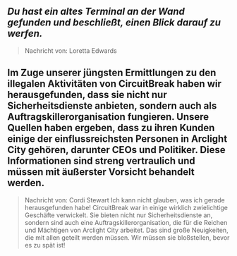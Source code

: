 ## _Du hast ein altes Terminal an der Wand gefunden und beschließt, einen Blick darauf zu werfen._

> Nachricht von: Loretta Edwards

## Im Zuge unserer jüngsten Ermittlungen zu den illegalen Aktivitäten von CircuitBreak haben wir herausgefunden, dass sie nicht nur Sicherheitsdienste anbieten, sondern auch als Auftragskillerorganisation fungieren. Unsere Quellen haben ergeben, dass zu ihren Kunden einige der einflussreichsten Personen in Arclight City gehören, darunter CEOs und Politiker. Diese Informationen sind streng vertraulich und müssen mit äußerster Vorsicht behandelt werden.

> Nachricht von: Cordi Stewart
> Ich kann nicht glauben, was ich gerade herausgefunden habe! CircuitBreak war in einige wirklich zwielichtige Geschäfte verwickelt. Sie bieten nicht nur Sicherheitsdienste an, sondern sind auch eine Auftragskillerorganisation, die für die Reichen und Mächtigen von Arclight City arbeitet. Das sind große Neuigkeiten, die mit allen geteilt werden müssen. Wir müssen sie bloßstellen, bevor es zu spät ist!
